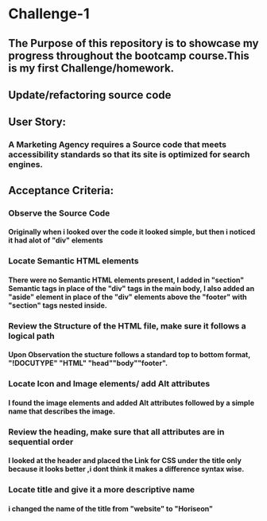 # Challenge-1

## The Purpose of this repository is to showcase my progress throughout the bootcamp course.This is my first Challenge/homework.

## Update/refactoring source code

## User Story:
### A Marketing Agency requires a Source code that meets accessibility standards so that its site is optimized for search engines.

## Acceptance Criteria:
### Observe the Source Code 
#### Originally when i looked over the code it looked simple, but then i noticed it had alot of "div" elements

### Locate Semantic HTML elements
#### There were no Semantic HTML elements present, I added in "section" Semantic tags in place of the "div" tags in the main body, I also added an "aside" element in place of the "div" elements above the "footer" with "section" tags nested inside.

### Review the Structure of the HTML file, make sure it follows a logical path
#### Upon Observation the stucture follows a standard top to bottom format, "!DOCUTYPE" "HTML" "head""body""footer".

### Locate Icon and Image elements/ add Alt attributes 
#### I found the image elements and added Alt attributes followed by a simple name that describes the image.

### Review the heading, make sure that all attributes are in sequential order
#### I looked at the header and placed the Link for CSS under the title only because it looks better ,i dont think it makes a difference syntax wise.

### Locate title and give it a more descriptive name
#### i changed the name of the title from "website" to "Horiseon"
